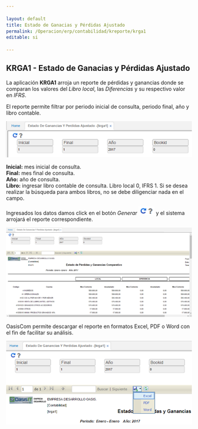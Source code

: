 ```yaml
---

layout: default
title: Estado de Ganacias y Pérdidas Ajustado
permalink: /Operacion/erp/contabilidad/kreporte/krga1
editable: si

---
```


## KRGA1 - Estado de Ganacias y Pérdidas Ajustado

La aplicación **KRGA1** arroja un reporte de pérdidas y ganancias donde se comparan los valores del _Libro local_, las _Diferencias_ y su respectivo valor en _IFRS_.  

El reporte permite filtrar por periodo inicial de consulta, periodo final, año y libro contable.  


![](krga11.png)


**Inicial:** mes inicial de consulta.  
**Final:** mes final de consulta.  
**Año:** año de consulta.  
**Libro:** ingresar libro contable de consulta. Libro local 0, IFRS 1. Si se desea realizar la búsqueda para ambos libros, no se debe diligenciar nada en el campo.  

Ingresados los datos damos click en el botón _Generar_ ![](actualizar.png) y el sistema arrojará el reporte correspondiente.  

![](krga12.png)

OasisCom permite descargar el reporte en formatos Excel, PDF o Word con el fin de facilitar su análisis.  

![](krga13.png)


















